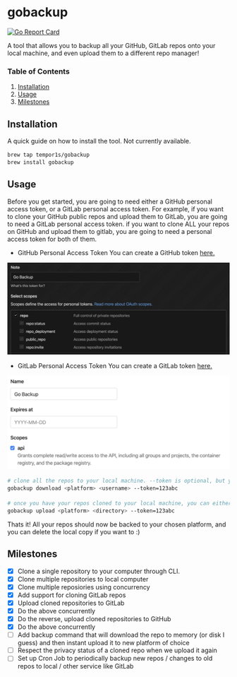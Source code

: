 # gobackup

[![Go Report Card](https://goreportcard.com/badge/github.com/tempor1s/gobackup)](https://goreportcard.com/report/github.com/tempor1s/gobackup)

A tool that allows you to backup all your GitHub, GitLab repos onto your local machine, and even upload them to a different repo manager!

### Table of Contents

1. [Installation]("#installation")
2. [Usage]("#usage")
3. [Milestones]("#milestones")

## Installation

A quick guide on how to install the tool. Not currently available.

```bash
brew tap tempor1s/gobackup
brew install gobackup
```

## Usage

Before you get started, you are going to need either a GitHub personal access token, or a GitLab personal access token.
For example, if you want to clone your GitHub public repos and upload them to GitLab, you are going to need a GitLab personal access token.
if you want to clone ALL your repos on GitHub and upload them to gitlab, you are going to need a personal access token for both of them.

- GitHub Personal Access Token
You can create a GitHub token [here.](https://github.com/settings/tokens/new)

<img src="docs/media/github_permissions.png" alt="Personal Access Token Permissions" title="Github Personal Access Token">

- GitLab Personal Access Token
You can create a GitLab token [here.](https://gitlab.com/profile/personal_access_tokens)

<img src="docs/media/gitlab_permissions.png" alt="Personal Access Token Permissions" title="Gitlab Personal Access Token">

```bash
# clone all the repos to your local machine. --token is optional, but you need it to clone private repositories - token is not required
gobackup download <platform> <username> --token=123abc

# once you have your repos cloned to your local machine, you can either upload them to GitHub or GitLab - in this case a token is required
gobackup upload <platform> <directory> --token=123abc
```

Thats it! All your repos should now be backed to your chosen platform, and you can delete the local copy if you want to :)

## Milestones

- [x] Clone a single repository to your computer through CLI.
- [x] Clone multiple repositories to local computer
- [x] Clone multiple reposiories using concurrency
- [x] Add support for cloning GitLab repos
- [x] Upload cloned repositories to GitLab 
- [x] Do the above concurrently
- [x] Do the reverse, upload cloned repositories to GitHub
- [x] Do the above concurrently
- [ ] Add backup command that will download the repo to memory (or disk I guess) and then instant upload it to new platform of choice
- [ ] Respect the privacy status of a cloned repo when we upload it again
- [ ] Set up Cron Job to periodically backup new repos / changes to old repos to local / other service like GitLab
